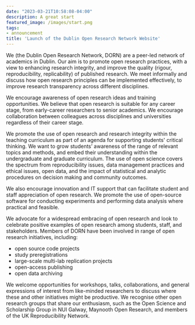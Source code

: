 ```yaml
---
date: "2023-03-21T10:58:08-04:00"
description: A great start
featured_image: /images/start.png
tags:
- announcement
title: 'Launch of the Dublin Open Research Network Website'
---
```


We (the Dublin Open Research Network, DORN) are a peer-led network of academics in Dublin. Our aim is to promote open research practices, with a view to enhancing research integrity, and improve the quality (rigour, reproducibility, replicability) of published research. We meet informally and discuss how open research principles can be implemented effectively, to improve research transparency across different disciplines.

We encourage awareness of open research ideas and training opportunities. We believe that open research is suitable for any career stage, from early-career researchers to senior academics. We encourage collaboration between colleagues across disciplines and universities regardless of their career stage.

We promote the use of open research and research integrity within the teaching curriculum as part of an agenda for supporting students' critical thinking. We want to grow students’ awareness of the range of relevant topics and methods, and embed their understanding within the undergraduate and graduate curriculum. The use of open science covers the spectrum from reproducibility issues, data management practices and ethical issues, open data, and the impact of statistical and analytic procedures on decision making and community outcomes.  

We also encourage innovation and IT support that can facilitate student and staff appreciation of open research. We promote the use of open-source software for conducting experiments and performing data analysis where practical and feasible. 

We advocate for a widespread embracing of open research and look to celebrate positive examples of open research among students, staff, and stakeholders. Members of DORN have been involved in range of open research initiatives, including:  

- open source code projects 
- study preregistrations 
- large-scale multi-lab replication projects  
- open-access publishing 
- open data archiving 

We welcome opportunities for workshops, talks, collaborations, and general expressions of interest from like-minded researchers to discuss where these and other initiatives might be productive. 
We recognise other open research groups that share our enthusiasm, such as the Open Science and Scholarship Group in NUI Galway, Maynooth Open Research, and members of the UK Reproducibility Network. 


